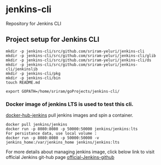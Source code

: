 # jenkins-cli
Repository for Jenkins CLI 

## Project setup for Jenkins CLI

```
mkdir -p jenkins-cli/src/github.com/sriram-yeluri/jenkins-cli  
mkdir -p jenkins-cli/src/github.com/sriram-yeluri/jenkins-cli/glib  
mkdir -p jenkins-cli/src/github.com/sriram-yeluri/jenkins-cli/ds  
mkdir -p jenkins-cli/src/github.com/sriram-yeluri/jenkins-cli/jenkinslib  
mkdir -p jenkins-cli/pkg  
mkdir -p jenkins-cli/bin  
touch README.md  

export GOPATH=/home/sriram/goProjects/jenkins-cli/  
```
### Docker image of jenkins LTS is used to test this cli. 
[docker-hub-jenkins](https://hub.docker.com/r/jenkins/jenkins/)
pull jenkins images and spin a container. 

```
docker pull jenkins/jenkins
docker run -p 8080:8080 -p 50000:50000 jenkins/jenkins:lts
For persistance data, use local volume : 
docker run -p 8080:8080 -p 50000:50000 -v jenkins_home:/var/jenkins_home jenkins/jenkins:lts
```

For more details about managing jenkins image, click below link to visit official Jenkins git-hub page
[official-Jenkins-github](https://github.com/jenkinsci/docker/blob/master/README.md)
